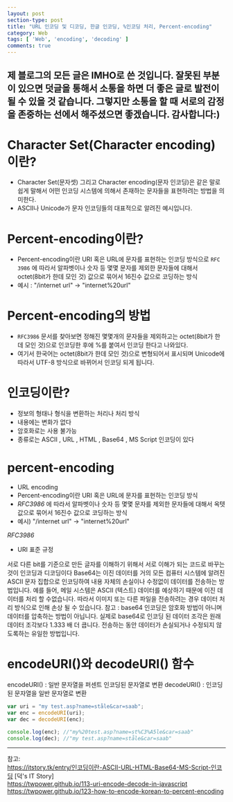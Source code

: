 ```yaml
---
layout: post
section-type: post
title: "URL 인코딩 및 디코딩, 한글 인코딩, %인코딩 처리, Percent-encoding"
category: Web
tags: [ 'Web', 'encoding', 'decoding' ]
comments: true
---
```

제 블로그의 모든 글은 IMHO로 쓴 것입니다.
잘못된 부분이 있으면 덧글을 통해서 소통을 하면 더 좋은 글로 발전이 될 수 있을 것 같습니다.
그렇지만 소통을 할 때 서로의 감정을 존중하는 선에서 해주셨으면 좋겠습니다.
감사합니다:)
---

# Character Set(Character encoding)이란?
- Character Set(문자셋) 그리고 Character encoding(문자 인코딩)은 같은 말로 쉽게 말해서 어떤 인코딩 시스템에 의해서 존재하는 문자들을 표현하려는 방법을 의미한다.
- ASCII나 Unicode가 문자 인코딩들의 대표적으로 알려진 예시입니다.


# Percent-encoding이란?
- Percent-encoding이란 URI 혹은 URL에 문자를 표현하는 인코딩 방식으로 ``` RFC 3986 ``` 에 따라서 알파벳이나 숫자 등 몇몇 문자를 제외한 문자들에 대해서 octet(8bit가 한데 모인 것) 값으로 묶어서 16진수 값으로 코딩하는 방식
- 예시 : "/internet url" -> "internet%20url"


# Percent-encoding의 방법
- ``` RFC3986 ``` 문서를 찾아보면 정해진 몇몇개의 문자들을 제외하고는 octet(8bit가 한데 모인 것)으로 인코딩한 후에 %를 붙여서 인코딩 한다고 나와있다.
- 여기서 한국어는 octet(8bit가 한데 모인 것)으로 변형되어서 표시되며 Unicode에 따라서 UTF-8 방식으로 바뀌어서 인코딩 되게 됩니다.


# 인코딩이란?
- 정보의 형태나 형식을 변환하는 처리나 처리 방식
- 내용에는 변화가 없다
- 암호화로는 사용 불가능
- 종류로는 ASCII , URL , HTML , Base64 , MS Script 인코딩이 있다


# percent-encoding
- URL encoding
- Percent-encoding이란 URI 혹은 URL에 문자를 표현하는 인코딩 방식
- *RFC3986* 에 따라서 알파벳이나 숫자 등 몇몇 문자를 제외한 문자들에 대해서 옥텟 값으로 묶어서 16진수 값으로 코딩하는 방식
- 예시) "/internet url" -> "internet%20url"

*RFC3986*
- URI 표준 규정


서로 다른 bit를 기준으로 만든 글자를 이해하기 위해서 서로 이해가 되는 코드로 바꾸는 것이 인코딩과 디코딩이다
Base64는 이진 데이터를 거의 모든 컴퓨터 시스템에 알려진 ASCII 문자 집합으로 인코딩하여 내용 자체의 손실이나 수정없이 데이터를 전송하는 방법입니다.
예를 들어, 메일 시스템은 ASCII (텍스트) 데이터를 예상하기 때문에 이진 데이터를 처리 할 수 ​​없습니다. 따라서 이미지 또는 다른 파일을 전송하려는 경우 데이터 처리 방식으로 인해 손상 될 수 있습니다.
참고 : base64 인코딩은 암호화 방법이 아니며 데이터를 압축하는 방법이 아닙니다. 실제로 base64로 인코딩 된 데이터 조각은 원래 데이터 조각보다 1.333 배 더 큽니다. 전송하는 동안 데이터가 손실되거나 수정되지 않도록하는 유일한 방법입니다.

# encodeURI()와 decodeURI() 함수
encodeURI() : 일반 문자열을 퍼센트 인코딩된 문자열로 변환
decodeURI() : 인코딩된 문자열을 일반 문자열로 변환

``` javascript
var uri = "my test.asp?name=ståle&car=saab";
var enc = encodeURI(uri);
var dec = decodeURI(enc);

console.log(enc); //"my%20test.asp?name=st%C3%A5le&car=saab"
console.log(dec); //"my test.asp?name=ståle&car=saab"
```

---
참고:  
https://itstory.tk/entry/인코딩이란-ASCII-URL-HTML-Base64-MS-Script-인코딩 [덕's IT Story]  
https://twpower.github.io/113-uri-encode-decode-in-javascript  
https://twpower.github.io/123-how-to-encode-korean-to-percent-encoding  
